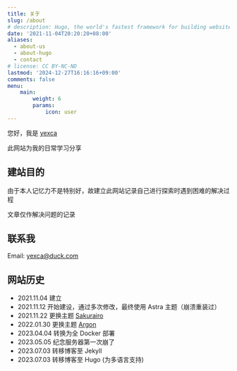 ```yaml
---
title: 关于
slug: /about
# description: Hugo, the world's fastest framework for building websites
date: '2021-11-04T20:20:20+08:00'
aliases:
  - about-us
  - about-hugo
  - contact
# license: CC BY-NC-ND
lastmod: '2024-12-27T16:16:16+09:00'
comments: false
menu:
    main: 
        weight: 6
        params:
            icon: user
---
```


您好，我是 [yexca](https://lit.link/yexca)

此网站为我的日常学习分享

## 建站目的

由于本人记忆力不是特别好，故建立此网站记录自己进行探索时遇到困难的解决过程

文章仅作解决问题的记录

## 联系我

Email: <yexca@duck.com>

## 网站历史

- 2021.11.04 建立
- 2021.11.12 开始建设，通过多次修改，最终使用 Astra 主题（崩溃重装过）
- 2021.11.22 更换主题 [Sakurairo](https://iro.tw/)
- 2022.01.30 更换主题 [Argon](https://github.com/solstice23/argon-theme)
- 2023.04.04 转换为全 Docker 部署
- 2023.05.05 纪念服务器第一次崩了
- 2023.07.03 转移博客至 Jekyll
- 2023.07.03 转移博客至 Hugo (为多语言支持)